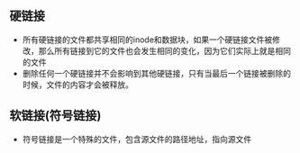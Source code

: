 ## 硬链接
- 所有硬链接的文件都共享相同的inode和数据块，如果一个硬链接文件被修改，那么所有链接到它的文件也会发生相同的变化，因为它们实际上就是相同的文件
- 删除任何一个硬链接并不会影响到其他硬链接，只有当最后一个链接被删除的时候，文件的内容才会被释放。
## 软链接(符号链接)
- 符号链接是一个特殊的文件，包含源文件的路径地址，指向源文件

